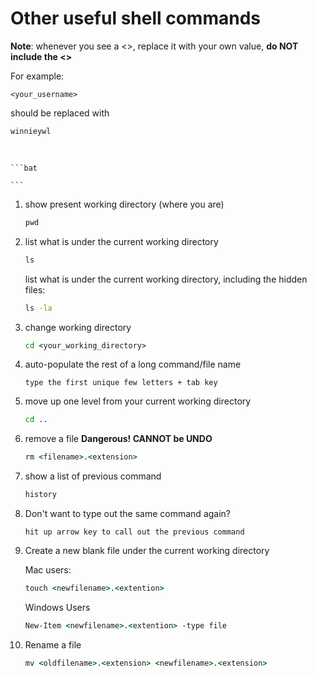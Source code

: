 # **Other useful shell commands**

**Note**: whenever you see a <>, replace it with your own value, **do NOT include the <>**

For example:

```
<your_username>
```

should be replaced with 

```
winnieywl
```

<br>

    ```bat

    ```

1. show present working directory (where you are)
    ```bat
    pwd
    ```

2. list what is under the current working directory
    ```bat
    ls
    ```

    list what is under the current working directory, including the hidden files:

    ```bat
    ls -la
    ```

3. change working directory
    ```bat
    cd <your_working_directory>
    ```
4. auto-populate the rest of a long command/file name
    ```
    type the first unique few letters + tab key
    ```
5. move up one level from your current working directory
    ```bat
    cd ..
    ```
6. remove a file **Dangerous! CANNOT be UNDO**
    ```bat
    rm <filename>.<extension>
    ```
7. show a list of previous command
    ```bat
    history
    ```
8. Don't want to type out the same command again? 
    ```
    hit up arrow key to call out the previous command
    ```
9. Create a new blank file under the current working directory

    Mac users:
    ```bat
    touch <newfilename>.<extention>
    ```

    Windows Users
    ```bat
    New-Item <newfilename>.<extention> -type file
    ```
10. Rename a file
    ```bat
    mv <oldfilename>.<extension> <newfilename>.<extension>
    ```